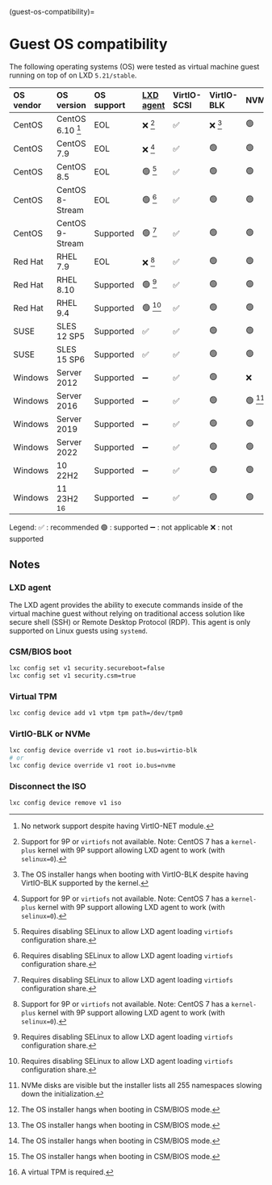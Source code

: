 (guest-os-compatibility)=
# Guest OS compatibility

The following operating systems (OS) were tested as virtual machine guest running on top of on LXD `5.21/stable`.

OS vendor | OS version         | OS support | [LXD agent](#lxd-agent) | VirtIO-SCSI | VirtIO-BLK | NVMe    | CSM (BIOS) | UEFI | Secure Boot
:---      | :---               | :---       | :---                    | :---        | :---       | :---    | :---       | :--- | :---
CentOS    | CentOS 6.10 [^1]   | EOL        | ❌ [^2]                 | ✅          | ❌ [^7]    | 🟢      | ✅         | ❌   | ❌
CentOS    | CentOS 7.9         | EOL        | ❌ [^2]                 | ✅          | 🟢         | 🟢      | 🟢         | ✅   | ✅
CentOS    | CentOS 8.5         | EOL        | 🟢 [^3]                 | ✅          | 🟢         | 🟢      | 🟢         | ✅   | ✅
CentOS    | CentOS 8-Stream    | EOL        | 🟢 [^3]                 | ✅          | 🟢         | 🟢      | 🟢         | ✅   | ✅
CentOS    | CentOS 9-Stream    | Supported  | 🟢 [^3]                 | ✅          | 🟢         | 🟢      | 🟢         | ✅   | ✅
Red Hat   | RHEL 7.9           | EOL        | ❌ [^2]                 | ✅          | 🟢         | 🟢      | 🟢         | ✅   | ✅
Red Hat   | RHEL 8.10          | Supported  | 🟢 [^3]                 | ✅          | 🟢         | 🟢      | 🟢         | ✅   | ✅
Red Hat   | RHEL 9.4           | Supported  | 🟢 [^3]                 | ✅          | 🟢         | 🟢      | 🟢         | ✅   | ✅
SUSE      | SLES 12 SP5        | Supported  | ✅                      | ✅          | 🟢         | 🟢      | 🟢         | ✅   | ✅
SUSE      | SLES 15 SP6        | Supported  | ✅                      | ✅          | 🟢         | 🟢      | 🟢         | ✅   | ✅
Windows   | Server 2012        | Supported  | ➖                      | ✅          | 🟢         | ❌      | 🟢         | ✅   | ✅
Windows   | Server 2016        | Supported  | ➖                      | ✅          | 🟢         | 🟢 [^4] | ❌ [^6]    | ✅   | ✅
Windows   | Server 2019        | Supported  | ➖                      | ✅          | 🟢         | 🟢      | ❌ [^6]    | ✅   | ✅
Windows   | Server 2022        | Supported  | ➖                      | ✅          | 🟢         | 🟢      | ❌ [^6]    | ✅   | ✅
Windows   | 10 22H2            | Supported  | ➖                      | ✅          | 🟢         | 🟢      | ❌ [^6]    | ✅   | ✅
Windows   | 11 23H2 [^5]       | Supported  | ➖                      | ✅          | 🟢         | 🟢      | ❌         | ✅   | ✅

[^1]: No network support despite having VirtIO-NET module.
[^2]: Support for 9P or `virtiofs` not available. Note: CentOS 7 has a `kernel-plus` kernel with 9P support allowing LXD agent to work (with `selinux=0`).
[^3]: Requires disabling SELinux to allow LXD agent loading `virtiofs` configuration share.
[^4]: NVMe disks are visible but the installer lists all 255 namespaces slowing down the initialization.
[^5]: A virtual TPM is required.
[^6]: The OS installer hangs when booting in CSM/BIOS mode.
[^7]: The OS installer hangs when booting with VirtIO-BLK despite having VirtIO-BLK supported by the kernel.

Legend:
✅ : recommended
🟢 : supported
➖ : not applicable
❌ : not supported

## Notes

### LXD agent

The LXD agent provides the ability to execute commands inside of the virtual machine guest without relying on traditional access solution like secure shell (SSH) or Remote Desktop Protocol (RDP). This agent is only supported on Linux guests using `systemd`.

### CSM/BIOS boot

```bash
lxc config set v1 security.secureboot=false
lxc config set v1 security.csm=true
```

### Virtual TPM

```bash
lxc config device add v1 vtpm tpm path=/dev/tpm0
```

### VirtIO-BLK or NVMe

```bash
lxc config device override v1 root io.bus=virtio-blk
# or
lxc config device override v1 root io.bus=nvme
```

### Disconnect the ISO

```bash
lxc config device remove v1 iso
```
